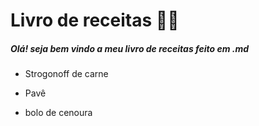 # Livro de receitas  :man_cook:

##### Olá! seja bem vindo a meu livro de receitas feito em .md

- Strogonoff de carne 

- Pavê

- bolo de cenoura

  

  